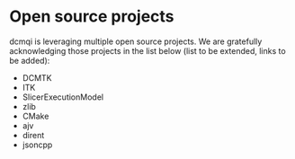 # Open source projects

dcmqi is leveraging multiple open source projects. We are gratefully acknowledging those projects in the list below (list to be extended, links to be added):

* DCMTK
* ITK
* SlicerExecutionModel
* zlib
* CMake
* ajv
* dirent
* jsoncpp
